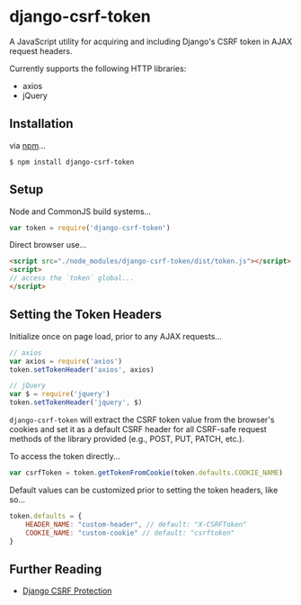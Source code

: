 # django-csrf-token
A JavaScript utility for acquiring and including Django's CSRF token in AJAX request headers.

Currently supports the following HTTP libraries:
* axios
* jQuery

## Installation

via [npm](https://github.com/npm/npm)...
```
$ npm install django-csrf-token
```

## Setup

Node and CommonJS build systems...
```javascript
var token = require('django-csrf-token')
```

Direct browser use...
```html
<script src="./node_modules/django-csrf-token/dist/token.js"></script>
<script>
// access the `token` global...
</script>
```

## Setting the Token Headers

Initialize once on page load, prior to any AJAX requests...

```javascript
// axios
var axios = require('axios')
token.setTokenHeader('axios', axios)

// jQuery
var $ = require('jquery')
token.setTokenHeader('jquery', $)
```

`django-csrf-token` will extract the CSRF token value from the browser's cookies and set it as a default CSRF header for all CSRF-safe request methods of the library provided (e.g., POST, PUT, PATCH, etc.).

To access the token directly...
```javascript
var csrfToken = token.getTokenFromCookie(token.defaults.COOKIE_NAME)
```

Default values can be customized prior to setting the token headers, like so...

```javascript
token.defaults = {
    HEADER_NAME: "custom-header", // default: "X-CSRFToken"
    COOKIE_NAME: "custom-cookie" // default: "csrftoken"
}
```

## Further Reading

* [Django CSRF Protection](https://docs.djangoproject.com/en/dev/ref/csrf/)
